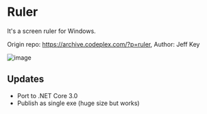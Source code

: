 # Ruler

It's a screen ruler for Windows.

Origin repo: https://archive.codeplex.com/?p=ruler, Author: Jeff Key

![image](https://raw.githubusercontent.com/EdiWang/Ruler/master/docs/Screenshot_1.png)

## Updates

- Port to .NET Core 3.0
- Publish as single exe (huge size but works)